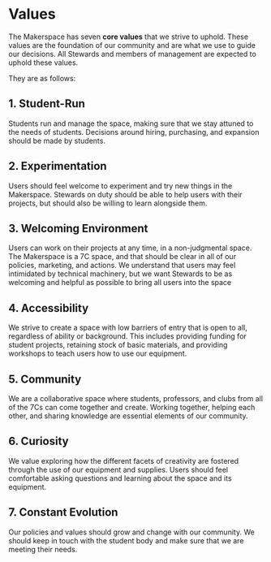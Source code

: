 # Values
The Makerspace has seven **core values** that we strive to uphold.
These values are the foundation of our community and are what we use to guide our decisions. 
All Stewards and members of management are expected to uphold these values.

They are as follows:

## 1. Student-Run
Students run and manage the space, making sure that we stay attuned to the needs of students.
Decisions around hiring, purchasing, and expansion should be made by students.

## 2. Experimentation
Users should feel welcome to experiment and try new things in the Makerspace.
Stewards on duty should be able to help users with their projects, but should also be willing to learn alongside them.

## 3. Welcoming Environment
Users can work on their projects at any time, in a non-judgmental space. 
The Makerspace is a 7C space, and that should be clear in all of our policies, marketing, and actions.
We understand that users may feel intimidated by technical machinery, but we want Stewards to be as welcoming and helpful as possible to bring all users into the space

## 4. Accessibility
We strive to create a space with low barriers of entry that is open to all, regardless of ability or background.
This includes providing funding for student projects, retaining stock of basic materials, and providing workshops to teach users how to use our equipment.

## 5. Community
We are a collaborative space where students, professors, and clubs from all of the 7Cs can come together and create.
Working together, helping each other, and sharing knowledge are essential elements of our community.

## 6. Curiosity
We value exploring how the different facets of creativity are fostered through the use of our equipment and supplies.
Users should feel comfortable asking questions and learning about the space and its equipment.

## 7. Constant Evolution
Our policies and values should grow and change with our community.
We should keep in touch with the student body and make sure that we are meeting their needs.
